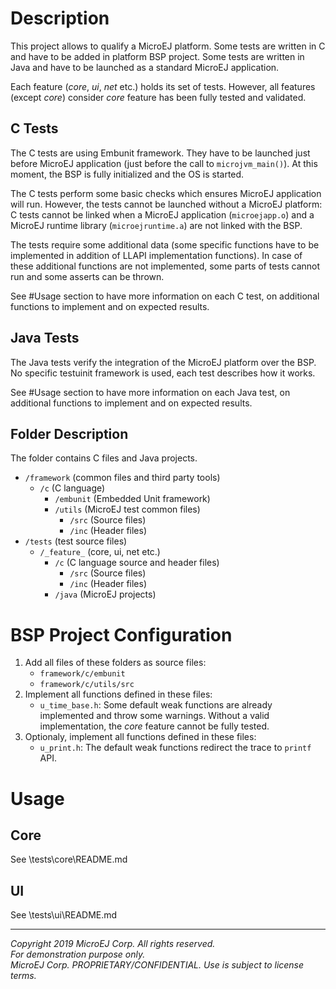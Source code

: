 
# Description

This project allows to qualify a MicroEJ platform. Some tests are written in C and have to be added in platform BSP project. Some tests are written in Java and have to be launched as a standard MicroEJ application. 

Each feature (_core_, _ui_, _net_ etc.) holds its set of tests. However, all features (except _core_) consider _core_ feature has been fully tested and validated.

## C Tests

The C tests are using Embunit framework. They have to be launched just before MicroEJ application (just before the call to `microjvm_main()`). At this moment, the BSP is fully initialized and the OS is started.

The C tests perform some basic checks which ensures MicroEJ application will run. However, the tests cannot be launched without a MicroEJ platform: C tests cannot be linked when a MicroEJ application (`microejapp.o`) and a MicroEJ runtime library (`microejruntime.a`) are not linked with the BSP. 

The tests require some additional data (some specific functions have to be implemented in addition of LLAPI implementation functions). In case of these additional functions are not implemented, some parts of tests cannot run and some asserts can be thrown.

See #Usage section to have more information on each C test, on additional functions to implement and on expected results.

## Java Tests

The Java tests verify the integration of the MicroEJ platform over the BSP. No specific testuinit framework is used, each test describes how it works.

See #Usage section to have more information on each Java test, on additional functions to implement and on expected results.

## Folder Description

The folder contains C files and Java projects.

* `/framework`  (common files and third party tools)
  * `/c` (C language)
    * `/embunit` (Embedded Unit framework)
    * `/utils` (MicroEJ test common files)
      * `/src` (Source files)
      * `/inc` (Header files)
* `/tests` (test source files)
  * `/_feature_` (core, ui, net etc.)
    * `/c` (C language source and header files)
      * `/src` (Source files)
      * `/inc` (Header files)
    * `/java` (MicroEJ projects)

# BSP Project Configuration

1. Add all files of these folders as source files:
    * `framework/c/embunit`
    * `framework/c/utils/src`
1. Implement all functions defined in these files: 
    * `u_time_base.h`: Some default weak functions are already implemented and throw some warnings. Without a valid implementation, the _core_ feature cannot be fully tested.
1. Optionaly, implement all functions defined in these files:
    * `u_print.h`: The default weak functions redirect the trace to `printf` API.

# Usage

## Core

See \tests\core\README.md
 
## UI

See \tests\ui\README.md
  
---  
_Copyright 2019 MicroEJ Corp. All rights reserved._  
_For demonstration purpose only._  
_MicroEJ Corp. PROPRIETARY/CONFIDENTIAL. Use is subject to license terms._  
